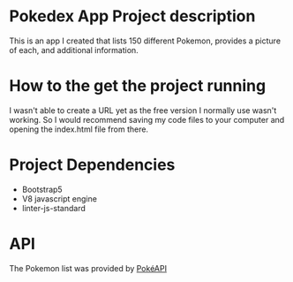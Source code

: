 # Pokedex App Project description
This is an app I created that lists 150 different Pokemon, provides a picture of each, and additional information.

# How to the get the project running
I wasn't able to create a URL yet as the free version I normally use wasn't working. So I would recommend saving my code files to your computer and opening the index.html file from there.

# Project Dependencies
- Bootstrap5
- V8 javascript engine
- linter-js-standard

# API
The Pokemon list was provided by [PokéAPI](https://pokeapi.co/api/v2/pokemon/?limit=150)
